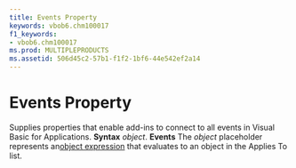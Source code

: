 ```yaml
---
title: Events Property
keywords: vbob6.chm100017
f1_keywords:
- vbob6.chm100017
ms.prod: MULTIPLEPRODUCTS
ms.assetid: 506d45c2-57b1-f1f2-1bf6-44e542ef2a14
---
```



# Events Property



Supplies properties that enable add-ins to connect to all events in Visual Basic for Applications.
 **Syntax**
 _object_. **Events**
The  _object_ placeholder represents an[object expression](vbe-glossary.md) that evaluates to an object in the Applies To list.

